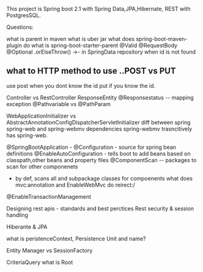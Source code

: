 This project is Spring boot 2.1 with Spring Data,JPA,Hibernate, REST with PostgresSQL. 

Questions:

what is parent in maven
what is uber jar
what does spring-boot-maven-plugin do
what is spring-boot-starter-parent
@Valid
@RequestBody
@Optional
.orElseThrow() ->- in SpringData repository when id is not found

what to HTTP method to use ..POST vs PUT 
-----------------------------------------
use post when you dont know the id
put if you know the id.

Controller vs RestController
ResponseEntity
@Responsestatus -- mapping exception
@Pathvariable vs @PathParam

WebApplicationInitializer  vs AbstractAnnotationConfigDispatcherServletInitializer
diff between spring spring-web and spring-webmv dependencies
 spring-webmv trasncitively has spring-web.

@SpringBootApplication - 
  @Configuration - source for spring bean definitions
  @EnableAutoConfiguration - tells boot to add beans based on classpath,other beans and property files
  @ComponentScan -- packages to scan for other componenets
  - by def, scans all and subpackage classes for compoenents
what does mvc:annotation and EnableWebMvc do
reirect:/

@EnableTransactionManagement


Designing rest apis - standards and best perctices
Rest security & session handling


Hiberante & JPA

what is peristenceContext, Persistence Unit and name?

Entity Manager vs SessionFactory

CriteriaQuery
what is Root
